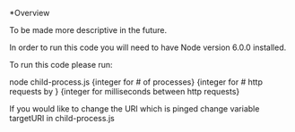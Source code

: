 *Overview

To be made more descriptive in the future.

In order to run this code you will need to have Node version 6.0.0 installed.

To run this code please run:

node child-process.js {integer for # of processes} {integer for # http requests by } {integer for milliseconds between http requests}

If you would like to change the URI which is pinged change variable targetURI in child-process.js
